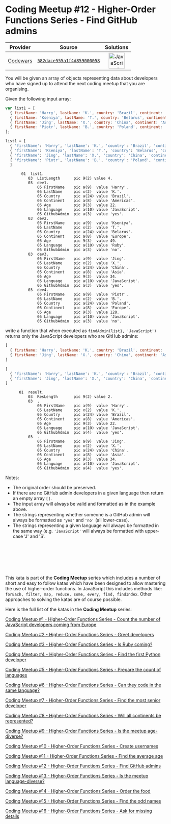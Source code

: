 [_metadata_:generated]: - "true"

# Coding Meetup #12 - Higher-Order Functions Series - Find GitHub admins

<!-- INFO TABLE BEGIN -->

| Provider                                        | Source                                                                               | Solutions                                                                                                                                                    |
| :---------------------------------------------: | :----------------------------------------------------------------------------------: | :----------------------------------------------------------------------------------------------------------------------------------------------------------: |
| [Codewars](../../../docs/providers/Codewars.md) | [`582dace555a1f4d859000058`](https://www.codewars.com/kata/582dace555a1f4d859000058) | [<img src="https://res.cloudinary.com/rascaltwo/image/upload/v1631924076/javascript_ehszr7.svg" alt="JavaScript" title="JavaScript" width="50" />](solve.js) |

<!-- INFO TABLE END -->

You will be given an array of objects representing data about developers who have signed up to attend the next coding meetup that you are organising.

Given the following input array:

```javascript
var list1 = [
  { firstName: 'Harry', lastName: 'K.', country: 'Brazil', continent: 'Americas', age: 22, language: 'JavaScript', githubAdmin: 'yes' },
  { firstName: 'Kseniya', lastName: 'T.', country: 'Belarus', continent: 'Europe', age: 49, language: 'Ruby', githubAdmin: 'no' },
  { firstName: 'Jing', lastName: 'X.', country: 'China', continent: 'Asia', age: 34, language: 'JavaScript', githubAdmin: 'yes' },
  { firstName: 'Piotr', lastName: 'B.', country: 'Poland', continent: 'Europe', age: 128, language: 'JavaScript', githubAdmin: 'no' }
];
```

```python
list1 = [
  { 'firstName': 'Harry', 'lastName': 'K.', 'country': 'Brazil', 'continent': 'Americas', 'age': 22, 'language': 'JavaScript', 'githubAdmin': 'yes' },
  { 'firstName': 'Kseniya', 'lastName': 'T.', 'country': 'Belarus', 'continent': 'Europe', 'age': 49, 'language': 'Ruby', 'githubAdmin': 'no' },
  { 'firstName': 'Jing', 'lastName': 'X.', 'country': 'China', 'continent': 'Asia', 'age': 34, 'language': 'JavaScript', 'githubAdmin': 'yes' },
  { 'firstName': 'Piotr', 'lastName': 'B.', 'country': 'Poland', 'continent': 'Europe', 'age': 128, 'language': 'JavaScript', 'githubAdmin': 'no' }
  ]
```
```cobol
       01  list1.
          03  ListLength      pic 9(2) value 4.
          03  dev1.
              05 FirstName    pic a(9)  value 'Harry'.
              05 LastName     pic x(2)  value 'K.'.
              05 Country      pic a(24) value 'Brazil'.
              05 Continent    pic a(8)  value 'Americas'.
              05 Age          pic 9(3)  value 22.
              05 Language     pic a(10) value 'JavaScript'.
              05 GithubAdmin  pic a(3)  value 'yes'.
          03  dev2.
              05 FirstName    pic a(9)  value 'Kseniya'.
              05 LastName     pic x(2)  value 'T.'.
              05 Country      pic a(24) value 'Belarus'.
              05 Continent    pic a(8)  value 'Europe'.
              05 Age          pic 9(3)  value 49.
              05 Language     pic a(10) value 'Ruby'.
              05 GithubAdmin  pic a(3)  value 'no'.
          03  dev3.
              05 FirstName    pic a(9)  value 'Jing'.
              05 LastName     pic x(2)  value 'X.'.
              05 Country      pic a(24) value 'China'.
              05 Continent    pic a(8)  value 'Asia'.
              05 Age          pic 9(3)  value 34.
              05 Language     pic a(10) value 'JavaScript'.
              05 GithubAdmin  pic a(3)  value 'yes'.
          03  dev4.
              05 FirstName    pic a(9)  value 'Piotr'.
              05 LastName     pic x(2)  value 'B.'.
              05 Country      pic a(24) value 'Poland'.
              05 Continent    pic a(8)  value 'Europe'.
              05 Age          pic 9(3)  value 128.
              05 Language     pic a(10) value 'JavaScript'.
              05 GithubAdmin  pic a(3)  value 'no'.

```

write a function that when executed as `findAdmin(list1, 'JavaScript')` returns only the JavaScript developers who are GitHub admins:

```javascript
[
  { firstName: 'Harry', lastName: 'K.', country: 'Brazil', continent: 'Americas', age: 22, language: 'JavaScript', githubAdmin: 'yes' },
  { firstName: 'Jing', lastName: 'X.', country: 'China', continent: 'Asia', age: 34, language: 'JavaScript', githubAdmin: 'yes' }
]
```

```python
[
  { 'firstName': 'Harry', 'lastName': 'K.', 'country': 'Brazil', 'continent': 'Americas', 'age': 22, 'language': 'JavaScript', 'githubAdmin': 'yes' },
  { 'firstName': 'Jing', 'lastName': 'X.', 'country': 'China', 'continent': 'Asia', 'age': 34, 'language': 'JavaScript', 'githubAdmin': 'yes' }
]
```

```cobol
      01  result.
          03  ResLength       pic 9(2) value 2.
          03  .
              05 FirstName    pic a(9)  value 'Harry'.
              05 LastName     pic x(2)  value 'K.'.
              05 Country      pic a(24) value 'Brazil'.
              05 Continent    pic a(8)  value 'Americas'.
              05 Age          pic 9(3)  value 22.
              05 Language     pic a(10) value 'JavaScript'.
              05 GithubAdmin  pic a(4)  value 'yes'.
          03  .
              05 FirstName    pic a(9)  value 'Jing'.
              05 LastName     pic x(2)  value 'X.'.
              05 Country      pic a(24) value 'China'.
              05 Continent    pic a(8)  value 'Asia'.
              05 Age          pic 9(3)  value 34.
              05 Language     pic a(10) value 'JavaScript'.
              05 GithubAdmin  pic a(4)  value 'yes'.
```


Notes:

 - The original order should be preserved.
 - If there are no GitHub admin developers in a given language then return an empty array `[]`.
 - The input array will always be valid and formatted as in the example above.
 - The strings representing whether someone is a GitHub admin will always be formatted as `'yes'` and `'no'` (all lower-case).
 - The strings representing a given language will always be formatted in the same way (e.g. `'JavaScript'` will always be formatted with upper-case 'J' and 'S'.
<br>
<br>
<br>
<br>
<br>

This kata is part of the **Coding Meetup** series which includes a number of short and easy to follow katas which have been designed to allow mastering the use of higher-order functions. In JavaScript this includes methods like: `forEach, filter, map, reduce, some, every, find, findIndex`. Other approaches to solving the katas are of course possible.

Here is the full list of the katas in the **Coding Meetup** series:

<a href="http://www.codewars.com/kata/coding-meetup-number-1-higher-order-functions-series-count-the-number-of-javascript-developers-coming-from-europe">Coding Meetup #1 - Higher-Order Functions Series - Count the number of JavaScript developers coming from Europe</a>

<a href="https://www.codewars.com/kata/coding-meetup-number-2-higher-order-functions-series-greet-developers">Coding Meetup #2 - Higher-Order Functions Series - Greet developers</a>

<a href="https://www.codewars.com/kata/coding-meetup-number-3-higher-order-functions-series-is-ruby-coming">Coding Meetup #3 - Higher-Order Functions Series - Is Ruby coming?</a>

<a href="https://www.codewars.com/kata/coding-meetup-number-4-higher-order-functions-series-find-the-first-python-developer">Coding Meetup #4 - Higher-Order Functions Series - Find the first Python developer</a>

<a href="https://www.codewars.com/kata/coding-meetup-number-5-higher-order-functions-series-prepare-the-count-of-languages">Coding Meetup #5 - Higher-Order Functions Series - Prepare the count of languages</a>

<a href="https://www.codewars.com/kata/coding-meetup-number-6-higher-order-functions-series-can-they-code-in-the-same-language">Coding Meetup #6 - Higher-Order Functions Series - Can they code in the same language?</a>

<a href="http://www.codewars.com/kata/coding-meetup-number-7-higher-order-functions-series-find-the-most-senior-developer">Coding Meetup #7 - Higher-Order Functions Series - Find the most senior developer</a>

<a href="https://www.codewars.com/kata/coding-meetup-number-8-higher-order-functions-series-will-all-continents-be-represented">Coding Meetup #8 - Higher-Order Functions Series - Will all continents be represented?</a>

<a href="https://www.codewars.com/kata/coding-meetup-number-9-higher-order-functions-series-is-the-meetup-age-diverse">Coding Meetup #9 - Higher-Order Functions Series - Is the meetup age-diverse?</a>

<a href="https://www.codewars.com/kata/coding-meetup-number-10-higher-order-functions-series-create-usernames">Coding Meetup #10 - Higher-Order Functions Series - Create usernames</a>

<a href="https://www.codewars.com/kata/coding-meetup-number-11-higher-order-functions-series-find-the-average-age">Coding Meetup #11 - Higher-Order Functions Series - Find the average age</a>

<a href="https://www.codewars.com/kata/coding-meetup-number-12-higher-order-functions-series-find-github-admins">Coding Meetup #12 - Higher-Order Functions Series - Find GitHub admins</a>

<a href="https://www.codewars.com/kata/coding-meetup-number-13-higher-order-functions-series-is-the-meetup-language-diverse">Coding Meetup #13 - Higher-Order Functions Series - Is the meetup language-diverse?</a>

<a href="https://www.codewars.com/kata/coding-meetup-number-14-higher-order-functions-series-order-the-food">Coding Meetup #14 - Higher-Order Functions Series - Order the food</a>

<a href="https://www.codewars.com/kata/coding-meetup-number-15-higher-order-functions-series-find-the-odd-names">Coding Meetup #15 - Higher-Order Functions Series - Find the odd names</a>

<a href="https://www.codewars.com/kata/coding-meetup-number-16-higher-order-functions-series-ask-for-missing-details">Coding Meetup #16 - Higher-Order Functions Series - Ask for missing details</a>
